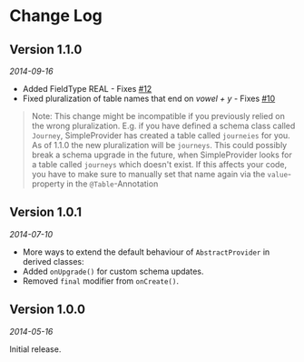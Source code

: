 Change Log
==========

## Version 1.1.0

_2014-09-16_

 * Added FieldType REAL - Fixes [#12](https://github.com/Triple-T/simpleprovider/issues/12)
 * Fixed pluralization of table names that end on _vowel + y_ - Fixes [#10](https://github.com/Triple-T/simpleprovider/issues/10)

> Note: This change might be incompatible if you previously relied on the wrong pluralization. E.g. if you have defined a schema class called `Journey`, SimpleProvider has created a table called `journeies` for you. As of 1.1.0 the new pluralization will be `journeys`. This could possibly break a schema upgrade in the future, when SimpleProvider looks for a table called `journeys` which doesn't exist. If this affects your code, you have to make sure to manually set that name again via the `value`-property in the `@Table`-Annotation

## Version 1.0.1

_2014-07-10_

 * More ways to extend the default behaviour of `AbstractProvider` in derived classes:
  * Added `onUpgrade()` for custom schema updates.
  * Removed `final` modifier from `onCreate()`.


## Version 1.0.0

_2014-05-16_

Initial release.
